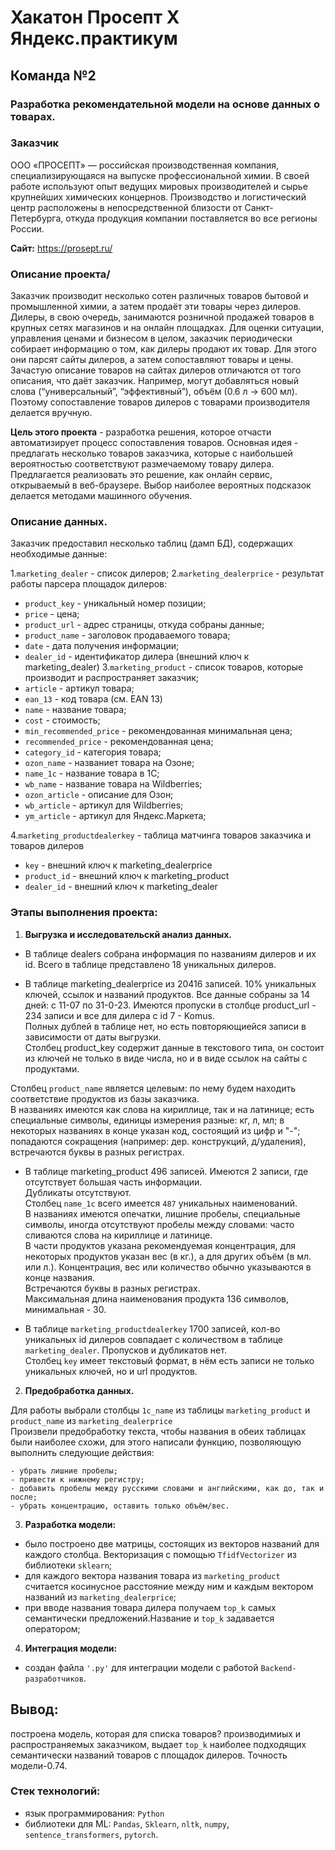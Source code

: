 # Хакатон Просепт Х Яндекс.практикум

## Команда №2

### Разработка рекомендательной модели на основе данных о товарах.



### Заказчик

ООО «ПРОСЕПТ» — российская производственная компания, специализирующаяся на выпуске профессиональной химии. В своей работе используют опыт ведущих мировых производителей и сырье крупнейших химических концернов. Производство и логистический центр расположены в непосредственной близости от Санкт-Петербурга, откуда продукция компании поставляется во все регионы России.

**Сайт:** https://prosept.ru/


### Описание проекта/

Заказчик производит несколько сотен различных товаров бытовой и промышленной химии, а затем продаёт эти товары через дилеров. Дилеры, в свою очередь, занимаются розничной продажей товаров в крупных сетях магазинов и на онлайн площадках.
Для оценки ситуации,  управления ценами и  бизнесом в целом, заказчик периодически собирает информацию о том, как дилеры продают их товар. Для этого они парсят сайты дилеров, а затем сопоставляют товары и цены.
Зачастую описание товаров на сайтах дилеров отличаются от того описания, что даёт заказчик. Например, могут добавляться новый слова (“универсальный”, “эффективный”), объём (0.6 л -> 600 мл). Поэтому сопоставление товаров дилеров с товарами производителя делается вручную.


**Цель этого проекта** - разработка решения, которое отчасти автоматизирует процесс сопоставления товаров. Основная идея - предлагать несколько товаров заказчика, которые с наибольшей вероятностью соответствуют размечаемому товару дилера. 
Предлагается реализовать это решение, как онлайн сервис, открываемый в веб-браузере. Выбор наиболее вероятных подсказок делается методами машинного обучения.


### Описание данных.
Заказчик предоставил несколько таблиц (дамп БД), содержащих необходимые данные:

1.`marketing_dealer` - список дилеров;
2.`marketing_dealerprice` - результат работы парсера площадок дилеров:
- `product_key` - уникальный номер позиции;
- `price` - цена;
- `product_url` - адрес страницы, откуда собраны данные;
- `product_name` - заголовок продаваемого товара;
- `date` - дата получения информации;
- `dealer_id` - идентификатор дилера (внешний ключ к marketing_dealer)
3.`marketing_product` - список товаров, которые производит и распространяет заказчик;
- `article` - артикул товара;
- `ean_13` - код товара (см. EAN 13)
- `name` - название товара;
- `cost` - стоимость;
- `min_recommended_price` - рекомендованная минимальная цена;
- `recommended_price` - рекомендованная цена;
- `category_id` - категория товара;
- `ozon_name` - названиет товара на Озоне;
- `name_1c` - название товара в 1C;
- `wb_name` - название товара на Wildberries;
- `ozon_article` - описание для Озон;
- `wb_article` - артикул для Wildberries;
- `ym_article` - артикул для Яндекс.Маркета;

4.`marketing_productdealerkey` - таблица матчинга товаров заказчика и товаров дилеров
- `key` - внешний ключ к marketing_dealerprice
- `product_id` - внешний ключ к marketing_product
- `dealer_id` - внешний ключ к marketing_dealer




### Этапы выполнения проекта:

1) **Выгрузка и исследовательскй анализ данных.**
- В таблице dealers собрана информация по названиям дилеров и их id.
Всего в таблице представлено 18 уникальных дилеров.

- В таблице marketing_dealerprice из 20416 записей. 10% уникальных ключей, ссылок и названий продуктов. Все данные собраны за 14 дней: с 11-07 по 31-0-23.
Имеются пропуски в столбце product_url - 234 записи и все для дилера с id 7 - Komus.<br>
Полных дублей в таблице нет, но есть повторяющиейся записи в зависимости от даты выгрузки.<br>
Столбец product_key содержит данные в текстового типа, он состоит из ключей не только в виде числа, но и в виде ссылок на сайты с продуктами.

Столбец `product_name` является целевым: по нему будем находить соответствие продуктов из базы заказчика.<br>
В названиях имеются как слова на кириллице, так и на латинице; есть специальные символы, единицы измерения разные: кг, л, мл; в некоторых названиях в конце указан код, состоящий из цифр и "-"; попадаются сокращения (например: дер. конструкций, д/удаления), встречаются буквы в разных регистрах.

- В таблице marketing_product 496 записей.
Имеются 2 записи, где отсутствует большая часть информации.<br>
Дубликаты отсутствуют.<br>
Столбец `name_1c` всего имеется `487` уникальных наименований.<br>
В названиях имеются опечатки, лишние пробелы, специальные символы, иногда отсутствуют пробелы между словами: часто сливаются слова на кириллице и латинице.<br> 
В части продуктов указана рекомендуемая концентрация, для некоторых продуктов указан вес (в кг.), а для других объём (в мл. или л.). Концентрация, вес или количество обычно указываются в конце названия.<br>
Встречаются буквы в разных регистрах.<br>
Максимальная длина наименования продукта 136 символов, минимальная - 30.

- В таблице `marketing_productdealerkey` 1700 записей, кол-во уникальных id дилеров совпадает с количеством в таблице `marketing_dealer`.
Пропусков и дубликатов нет.<br>
Столбец `key` имеет текстовый формат, в нём есть записи не только уникальных ключей, но и url продуктов.


2) **Предобработка данных.**

Для работы выбрали столбцы `1c_name` из таблицы `marketing_product` и `product_name` из `marketing_dealerprice`<br>
Произвели предобработку текста, чтобы названия в обеих таблицах были наиболее схожи, для этого написали функцию, позволяющую выполнить следующие действия:

    - убрать лишние пробелы;
    - привести к нижнему регистру;
    - добавить пробелы между русскими словами и английскими, как до, так и после;
    - убрать концентрацию, оставить только объём/вес.
    

3) **Разработка модели:**
- было построено две матрицы, состоящих из векторов названий для каждого столбца. Векторизация с помощью `TfidfVectorizer` из библиотеки `sklearn`;
- для каждого вектора названия товара из `marketing_product` считается косинусное расстояние между ним и каждым вектором названий из `marketing_dealerprice`;
- при вводе названия товара дилера получаем `top_k` самых семантически предложений.Название и `top_k` задавается оператором;

4) **Интеграция модели:**
- создан файла `'.ру'` для интеграции модели с работой `Backend-разработчиков`.

## Вывод:

построена модель, которая для списка товаров? производимиых и распространяемых заказчиком, выдает `top_k` наиболее подходящих семантически названий товаров с площадок дилеров.
Точность модели-0.74.

### Стек технологий: 
- язык программирования: `Python` 
- библиотеки для ML: `Pandas`, `Sklearn`, `nltk`, `numpy`, `sentence_transformers`, `pytorch`. 
 
